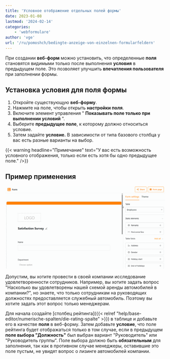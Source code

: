 ```yaml
---
title: 'Условное отображение отдельных полей формы'
date: 2023-01-08
lastmod: '2024-02-14'
categories:
    - 'webformulare'
author: 'vge'
url: '/ru/pomoshch/bedingte-anzeige-von-einzelnen-formularfeldern'
---
```


При создании **веб-форм** можно установить, что определенные **поля** становятся видимыми только после выполнения **условия** в предыдущем поле. Это позволяет улучшить **впечатления пользователя** при заполнении формы.

## Установка условия для поля формы

1. Откройте существующую **веб-форму**.
2. Нажмите на поле, чтобы открыть **настройки поля**.
3. Включите элемент управления " **Показывать поле только при выполнении условий** ".
4. Выберите **предыдущее поле**, к которому должно относиться условие.
5. Затем задайте **условие.** В зависимости от типа базового столбца у вас есть разные варианты на выбор.

{{< warning  headline="Примечание"  text="У вас есть возможность условного отображения, только если есть хотя бы одно предыдущее поле." />}}

## Пример применения

![Условное отображение полей в веб-формах](images/Bedingte-Anzeige-von-Feldern-in-Webformularen.gif)

Допустим, вы хотите провести в своей компании исследование удовлетворенности сотрудников. Например, вы хотите задать вопрос "Насколько вы удовлетворены нашей схемой аренды автомобилей в компании?", но знаете, что только сотрудникам на руководящих должностях предоставляется служебный автомобиль. Поэтому вы хотите задать этот вопрос только менеджерам.

Для начала создайте [столбец рейтинга]({{< relref "help/base-editor/numerische-spalten/die-rating-spalte" >}}) в таблице и добавьте его в качестве **поля** в веб-форму. Затем добавьте **условие**, что поле рейтинга будет отображаться только в том случае, если в предыдущем **поле выбора "Должность"** был выбран вариант "Руководитель" или "Руководитель группы". Поле выбора должно быть **обязательным** для заполнения, так как в противном случае менеджеры, оставившие это поле пустым, не увидят вопрос о лизинге автомобилей компании.
